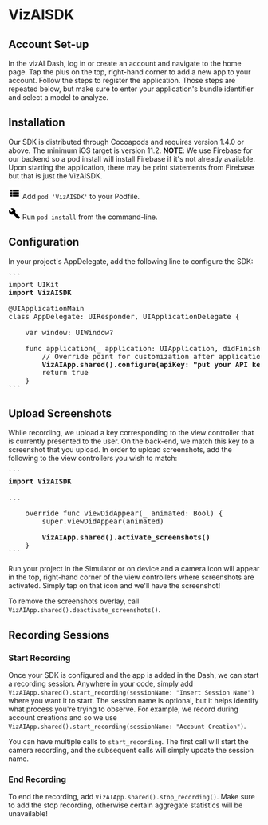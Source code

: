 # VizAISDK

## Account Set-up

In the vizAI Dash, log in or create an account and navigate to the home page. Tap the plus on the top, right-hand corner to add a new app to your account. Follow the steps to register the application. Those steps are repeated below, but make sure to enter your application's bundle identifier and select a model to analyze.

## Installation

Our SDK is distributed through Cocoapods and requires version 1.4.0 or above. The minimum iOS target is version 11.2. **NOTE**: We use Firebase for our backend so a pod install will install Firebase if it's not already available. Upon starting the application, there may be print statements from Firebase but that is just the VizAISDK.

![alt text][list] Add `pod 'VizAISDK'` to your Podfile.

![alt text][build] Run `pod install` from the command-line.

## Configuration

In your project's AppDelegate, add the following line to configure the SDK:

<pre>
```
import UIKit
<b>import VizAISDK</b>

@UIApplicationMain
class AppDelegate: UIResponder, UIApplicationDelegate {

    var window: UIWindow?

    func application(_ application: UIApplication, didFinishLaunchingWithOptions launchOptions: [UIApplicationLaunchOptionsKey: Any]?) -> Bool {
        // Override point for customization after application launch.
        <b>VizAIApp.shared().configure(apiKey: "put your API key here")</b>
        return true
    }
```
</pre>

## Upload Screenshots

While recording, we upload a key corresponding to the view controller that is currently presented to the user. On the back-end, we match this key to a screenshot that you upload. In order to upload screenshots, add the following to the view controllers you wish to match:

<pre>
```
<b>import VizAISDK</b>

...

    override func viewDidAppear(_ animated: Bool) {
        super.viewDidAppear(animated)
   
        <b>VizAIApp.shared().activate_screenshots()</b>
    }
```
</pre>

Run your project in the Simulator or on device and a camera icon will appear in the top, right-hand corner of the view controllers where screenshots are activated. Simply tap on that icon and we'll have the screenshot!

To remove the screenshots overlay, call `VizAIApp.shared().deactivate_screenshots()`.


## Recording Sessions

### Start Recording

Once your SDK is configured and the app is added in the Dash, we can start a recording session. Anywhere in your code, simply add `VizAIApp.shared().start_recording(sessionName: "Insert Session Name")` where you want it to start. The session name is optional, but it helps identify what process you're trying to observe. For example, we record during account creations and so we use `VizAIApp.shared().start_recording(sessionName: "Account Creation")`.

You can have multiple calls to `start_recording`. The first call will start the camera recording, and the subsequent calls will simply update the session name.


### End Recording

To end the recording, add `VizAIApp.shared().stop_recording()`. Make sure to add the stop recording, otherwise certain aggregate statistics will be unavailable!

[build]: https://github.com/vizaiapp/VizAISDKRepo/blob/master/READMEResources/ic_build.png
[account]: https://github.com/vizaiapp/VizAISDKRepo/blob/master/READMEResources/ic_account_box.png
[assessment]: https://github.com/vizaiapp/VizAISDKRepo/blob/master/READMEResources/ic_assessment.png
[assignment]: https://github.com/vizaiapp/VizAISDKRepo/blob/master/READMEResources/ic_assignment.png
[code]: https://github.com/vizaiapp/VizAISDKRepo/blob/master/READMEResources/ic_code.png
[description]: https://github.com/vizaiapp/VizAISDKRepo/blob/master/READMEResources/ic_description.png
[iphone]: https://github.com/vizaiapp/VizAISDKRepo/blob/master/READMEResources/ic_phone_iphone.png
[list]: https://github.com/vizaiapp/VizAISDKRepo/blob/master/READMEResources/ic_view_list.png
